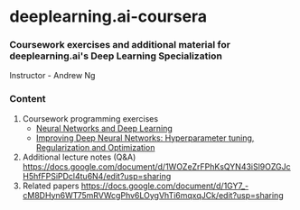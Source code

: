 # deeplearning.ai-coursera
### Coursework exercises and additional material for deeplearning.ai's Deep Learning Specialization

Instructor - Andrew Ng

### Content

1. Coursework programming exercises
    * [Neural Networks and Deep Learning](https://github.com/ashok133/deeplearning.ai-coursera/tree/master/1%20-%20Neural%20Networks%20and%20Deep%20Learning%20)
    * [Improving Deep Neural Networks: Hyperparameter tuning, Regularization and Optimization](https://github.com/ashok133/deeplearning.ai-coursera/tree/master/2%20-%20Improving%20Deep%20Neural%20Networks%20-%20Hyperparameter%20tuning%2C%20Regularization%20and%20Optimization)
2. Additional lecture notes (Q&A) 
https://docs.google.com/document/d/1WOZeZrFPhKsQYN43iSl9OZGJcH5hfFPSiPDcl4tu6N4/edit?usp=sharing
3. Related papers
https://docs.google.com/document/d/1GY7_-cM8DHyn6WT75mRVWcgPhv6LOygVhTi6mqxqJCk/edit?usp=sharing



